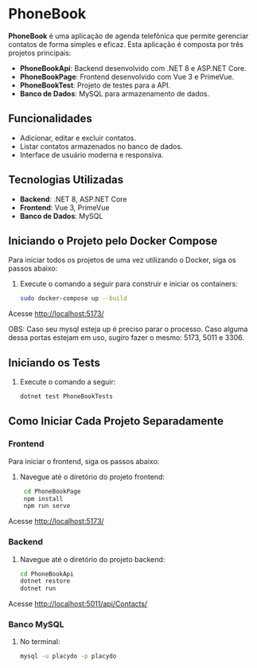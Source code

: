 # PhoneBook

**PhoneBook** é uma aplicação de agenda telefônica que permite gerenciar contatos de forma simples e eficaz. Esta aplicação é composta por três projetos principais:

- **PhoneBookApi**: Backend desenvolvido com .NET 8 e ASP.NET Core.
- **PhoneBookPage**: Frontend desenvolvido com Vue 3 e PrimeVue.
- **PhoneBookTest**: Projeto de testes para a API.
- **Banco de Dados**: MySQL para armazenamento de dados.

## Funcionalidades

- Adicionar, editar e excluir contatos.
- Listar contatos armazenados no banco de dados.
- Interface de usuário moderna e responsiva.

## Tecnologias Utilizadas

- **Backend**: .NET 8, ASP.NET Core
- **Frontend**: Vue 3, PrimeVue
- **Banco de Dados**: MySQL

## Iniciando o Projeto pelo Docker Compose

Para iniciar todos os projetos de uma vez utilizando o Docker, siga os passos abaixo:

1. Execute o comando a seguir para construir e iniciar os containers:
    ```bash
    sudo docker-compose up --build
    ```
Acesse [http://localhost:5173/
](http://localhost:5173/)

OBS: Caso seu mysql esteja up é preciso parar o processo. Caso alguma dessa portas estejam em uso, sugiro fazer o mesmo: 5173, 5011 e 3306.

## Iniciando os Tests

1. Execute o comando a seguir: 
    ```bash
    dotnet test PhoneBookTests
    ```

## Como Iniciar Cada Projeto Separadamente

### Frontend

Para iniciar o frontend, siga os passos abaixo:

1. Navegue até o diretório do projeto frontend:
   ```bash
    cd PhoneBookPage
    npm install
    npm run serve
    ```
Acesse [http://localhost:5173/
](http://localhost:5173/
)

### Backend

1. Navegue até o diretório do projeto backend:
    ```bash 
    cd PhoneBookApi
    dotnet restore
    dotnet run
    ```
Acesse [http://localhost:5011/api/Contacts/
](http://localhost:5011/api/Contacts/
)

### Banco MySQL

1. No terminal:
    ```bash
    mysql -u placydo -p placydo
    ```